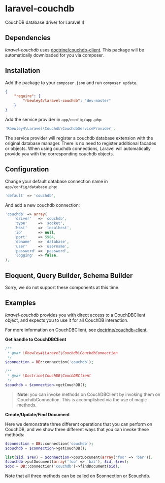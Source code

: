 # laravel-couchdb

CouchDB database driver for Laravel 4

## Dependencies

*laravel-couchdb* uses [doctrine/couchdb-client](https://github.com/doctrine/couchdb-client).
This package will be automatically downloaded for you via composer.

## Installation

Add the package to your `composer.json` and run `composer update`.

```json
{
    "require": {
        "rbewley4/laravel-couchdb": "dev-master"
    }
}
```

Add the service provider in `app/config/app.php`:

```php
'Rbewley4\Laravel\Couchdb\CouchdbServiceProvider',
```

The service provider will register a couchdb database extension with the original database manager.
There is no need to register additional facades or objects. When using couchdb connections, Laravel
will automatically provide you with the corresponding couchdb objects.

## Configuration

Change your default database connection name in `app/config/database.php`:

```php
'default' => 'couchdb',
```

And add a new couchdb connection:

```php
'couchdb' => array(
    'driver'   => 'couchdb',
    'type'     => 'socket',
    'host'     => 'localhost',
    'ip'       => null,
    'port'     => 5984,
    'dbname'   => 'database',
    'user'     => 'username',
    'password' => 'password',
    'logging'  => false,
),
```


## Eloquent, Query Builder, Schema Builder

Sorry, we do not support these components at this time.

## Examples

*laravel-couchdb* provides you with direct access to a CouchDBClient object,
and expects you to use it for all CouchDB interaction.

For more information on CouchDBClient, see [doctrine/couchdb-client](https://github.com/doctrine/couchdb-client).

**Get handle to CouchDBClient**

```php
/**
 * @var \Rbewley4\Laravel\Couchdb\CouchdbConnection
 */
$connection = DB::connection('couchdb');

/**
 * @var \Doctrine\CouchDB\CouchDBClient
 */
$couchdb = $connection->getCouchDB();
```
> **Note**:
> you can invoke methods on CouchDBClient by invoking them on CouchdbConnection. This is accomplished
> via the use of magic methods.

**Create/Update/Find Document**

Here we demonstrate three different operations that you can perform on CouchDB, and we show three different
ways that you can invoke these methods:

```php
$connection = DB::connection('couchdb');
$couchdb = $connection->getCouchDB();

list($id, $rev) = $connection->postDocument(array('foo' => 'bar'));
$couchdb->putDocument(array('foo' => 'baz'), $id, $rev);
$doc = DB::connection('couchdb')->findDocument($id);
```

Note that all three methods can be called on $connection or $couchdb.